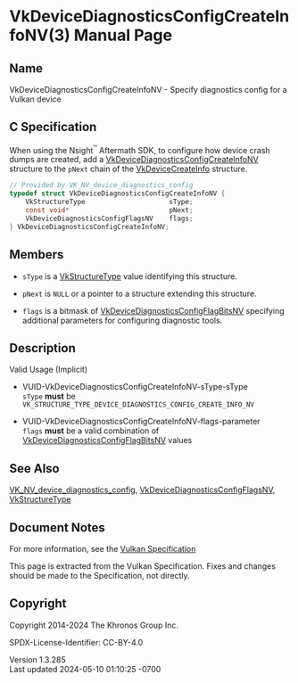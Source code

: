 # VkDeviceDiagnosticsConfigCreateInfoNV(3) Manual Page

## Name

VkDeviceDiagnosticsConfigCreateInfoNV - Specify diagnostics config for a
Vulkan device



## <a href="#_c_specification" class="anchor"></a>C Specification

When using the Nsight<sup>™</sup> Aftermath SDK, to configure how device
crash dumps are created, add a
[VkDeviceDiagnosticsConfigCreateInfoNV](https://registry.khronos.org/vulkan/specs/1.3-extensions/man/html/VkDeviceDiagnosticsConfigCreateInfoNV.html)
structure to the `pNext` chain of the
[VkDeviceCreateInfo](https://registry.khronos.org/vulkan/specs/1.3-extensions/man/html/VkDeviceCreateInfo.html) structure.

``` c
// Provided by VK_NV_device_diagnostics_config
typedef struct VkDeviceDiagnosticsConfigCreateInfoNV {
    VkStructureType                     sType;
    const void*                         pNext;
    VkDeviceDiagnosticsConfigFlagsNV    flags;
} VkDeviceDiagnosticsConfigCreateInfoNV;
```

## <a href="#_members" class="anchor"></a>Members

- `sType` is a [VkStructureType](https://registry.khronos.org/vulkan/specs/1.3-extensions/man/html/VkStructureType.html) value identifying
  this structure.

- `pNext` is `NULL` or a pointer to a structure extending this
  structure.

- `flags` is a bitmask of
  [VkDeviceDiagnosticsConfigFlagBitsNV](https://registry.khronos.org/vulkan/specs/1.3-extensions/man/html/VkDeviceDiagnosticsConfigFlagBitsNV.html)
  specifying additional parameters for configuring diagnostic tools.

## <a href="#_description" class="anchor"></a>Description

Valid Usage (Implicit)

- <a href="#VUID-VkDeviceDiagnosticsConfigCreateInfoNV-sType-sType"
  id="VUID-VkDeviceDiagnosticsConfigCreateInfoNV-sType-sType"></a>
  VUID-VkDeviceDiagnosticsConfigCreateInfoNV-sType-sType  
  `sType` **must** be
  `VK_STRUCTURE_TYPE_DEVICE_DIAGNOSTICS_CONFIG_CREATE_INFO_NV`

- <a href="#VUID-VkDeviceDiagnosticsConfigCreateInfoNV-flags-parameter"
  id="VUID-VkDeviceDiagnosticsConfigCreateInfoNV-flags-parameter"></a>
  VUID-VkDeviceDiagnosticsConfigCreateInfoNV-flags-parameter  
  `flags` **must** be a valid combination of
  [VkDeviceDiagnosticsConfigFlagBitsNV](https://registry.khronos.org/vulkan/specs/1.3-extensions/man/html/VkDeviceDiagnosticsConfigFlagBitsNV.html)
  values

## <a href="#_see_also" class="anchor"></a>See Also

[VK_NV_device_diagnostics_config](https://registry.khronos.org/vulkan/specs/1.3-extensions/man/html/VK_NV_device_diagnostics_config.html),
[VkDeviceDiagnosticsConfigFlagsNV](https://registry.khronos.org/vulkan/specs/1.3-extensions/man/html/VkDeviceDiagnosticsConfigFlagsNV.html),
[VkStructureType](https://registry.khronos.org/vulkan/specs/1.3-extensions/man/html/VkStructureType.html)

## <a href="#_document_notes" class="anchor"></a>Document Notes

For more information, see the <a
href="https://registry.khronos.org/vulkan/specs/1.3-extensions/html/vkspec.html#VkDeviceDiagnosticsConfigCreateInfoNV"
target="_blank" rel="noopener">Vulkan Specification</a>

This page is extracted from the Vulkan Specification. Fixes and changes
should be made to the Specification, not directly.

## <a href="#_copyright" class="anchor"></a>Copyright

Copyright 2014-2024 The Khronos Group Inc.

SPDX-License-Identifier: CC-BY-4.0

Version 1.3.285  
Last updated 2024-05-10 01:10:25 -0700

